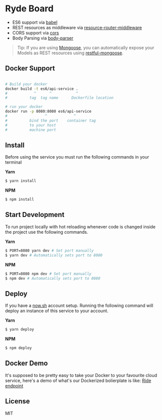 Ryde Board
==================================

- ES6 support via [babel](https://babeljs.io)
- REST resources as middleware via [resource-router-middleware](https://github.com/developit/resource-router-middleware)
- CORS support via [cors](https://github.com/troygoode/node-cors)
- Body Parsing via [body-parser](https://github.com/expressjs/body-parser)

> Tip: If you are using [Mongoose](https://github.com/Automattic/mongoose), you can automatically expose your Models as REST resources using [restful-mongoose](https://git.io/restful-mongoose).

Docker Support
------
```sh

# Build your docker
docker build -t es6/api-service .
#            ^      ^           ^
#          tag  tag name      Dockerfile location

# run your docker
docker run -p 8080:8080 es6/api-service
#                 ^            ^
#          bind the port    container tag
#          to your host
#          machine port   

```

Install
-------------------------
Before using the service you must run the following commands in your terminal

**Yarn**
```sh
$ yarn install
```
**NPM**
```sh
$ npm install
```

Start Development
-------------------------
To run project locally with hot reloading whenever code is changed inside the project use the following commands.

**Yarn**
```sh
$ PORT=8080 yarn dev # Set port manually
$ yarn dev # Automatically sets port to 8080
```
**NPM**
```sh
$ PORT=8080 npm dev # Set port manually
$ npm dev # Automatically sets port to 8080
```

Deploy
-------------------------
If you have a [now.sh](https://now.sh) account setup. Running the following command will deploy an instance of this service to your account.

**Yarn**
```sh
$ yarn deploy
```
**NPM**
```sh
$ npm deploy
```


Docker Demo
-------------------------
It's supposed to be pretty easy to take your Docker to your favourite cloud service, here's a demo of what's our Dockerized bolierplate is like: [Ride endpoint](https://rydeboard-dev.now.sh/api/rides)

License
-------

MIT
